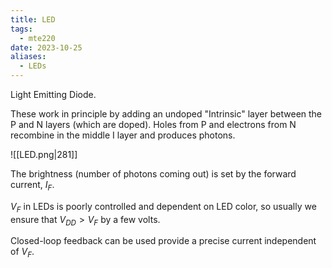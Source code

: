 ```yaml
---
title: LED
tags:
  - mte220
date: 2023-10-25
aliases:
  - LEDs
---
```

Light Emitting Diode.

These work in principle by adding an undoped "Intrinsic" layer between the P and N layers (which are doped). Holes from P and electrons from N recombine in the middle I layer and produces photons.

![[LED.png|281]]

The brightness (number of photons coming out) is set by the forward current, $I_{F}$. 

$V_{F}$ in LEDs is poorly controlled and dependent on LED color, so usually we ensure that $V_{DD} > V_{F}$ by a few volts.

Closed-loop feedback can be used provide a precise current independent of $V_{F}$.